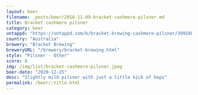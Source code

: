 ```yaml
---
layout: beer
filename: _posts/beer/2016-11-09-bracket-cashmere-pilsner.md
title: Bracket cashmere pilsner
category: beer
untappd: "https://untappd.com/b/bracket-brewing-cashmere-pilsner/3991082"
country: "Australia"
brewery: "Bracket Brewing"
breweryURL: "/brewery/bracket-brewing.html"
style: "Pilsner - Other"
score: 8
img: /img/list/bracket-cashmere-pilsner.jpeg
beer-date: "2020-12-25"
desc: "Slightly mild pilsner with just a little kick of hops"
permalink: /beer/:title.html
---
```

